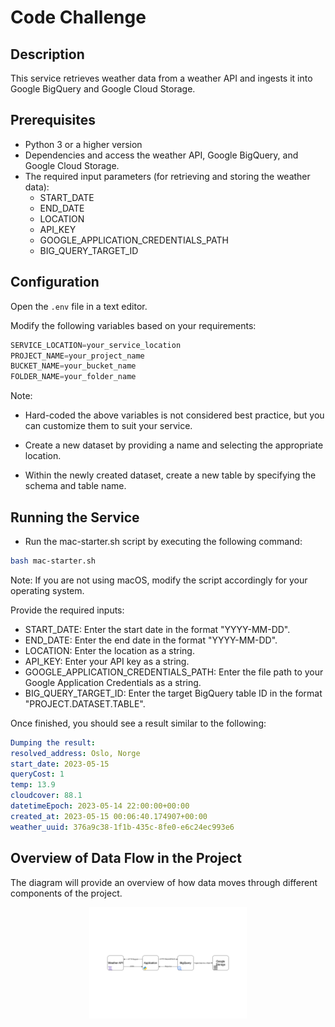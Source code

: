 # Code Challenge

## Description

This service retrieves weather data from a weather API and ingests it into Google BigQuery and Google Cloud Storage. 


## Prerequisites

- Python 3 or a higher version
- Dependencies and access the weather API, Google BigQuery, and Google Cloud Storage.
- The required input parameters (for retrieving and storing the weather data):
     - START_DATE
     - END_DATE
     - LOCATION 
     - API_KEY 
     - GOOGLE_APPLICATION_CREDENTIALS_PATH
     - BIG_QUERY_TARGET_ID

## Configuration
Open the <code>.env</code> file in a text editor.

Modify the following variables based on your requirements:

```python
SERVICE_LOCATION=your_service_location
PROJECT_NAME=your_project_name
BUCKET_NAME=your_bucket_name
FOLDER_NAME=your_folder_name
```
Note: 
- Hard-coded the above variables is not considered best practice, but you can customize them to suit your service.
- Create a new dataset by providing a name and selecting the appropriate location.

- Within the newly created dataset, create a new table by specifying the schema and table name.


## Running the Service
- Run the mac-starter.sh script by executing the following command:

```bash
bash mac-starter.sh
```

Note: If you are not using macOS, modify the script accordingly for your operating system.

Provide the required inputs:

- START_DATE: Enter the start date in the format "YYYY-MM-DD".
- END_DATE: Enter the end date in the format "YYYY-MM-DD".
- LOCATION: Enter the location as a string.
- API_KEY: Enter your API key as a string.
- GOOGLE_APPLICATION_CREDENTIALS_PATH: Enter the file path to your Google Application Credentials as a string.
- BIG_QUERY_TARGET_ID: Enter the target BigQuery table ID in the format "PROJECT.DATASET.TABLE".

Once finished, you should see a result similar to the following:

```yaml
Dumping the result:
resolved_address: Oslo, Norge
start_date: 2023-05-15
queryCost: 1
temp: 13.9
cloudcover: 88.1
datetimeEpoch: 2023-05-14 22:00:00+00:00
created_at: 2023-05-15 00:06:40.174907+00:00
weather_uuid: 376a9c38-1f1b-435c-8fe0-e6c24ec993e6
```
## Overview of Data Flow in the Project
The diagram will provide an overview of how data moves through different components of the project.

<p align="center">
<img src="Pipeline Diagram.drawio.png" alt="Pipeline Diagram" width="50%">
</p>